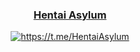 <div align="center">
<h3><a href="[https://drive.swo.moe](https://raw.githubusercontent.com/bottesterheroku/secretindexingreadme/main/image.png)">Hentai Asylum </h3>
  <img src="" alt="https://t.me/HentaiAsylum" />
</div>
